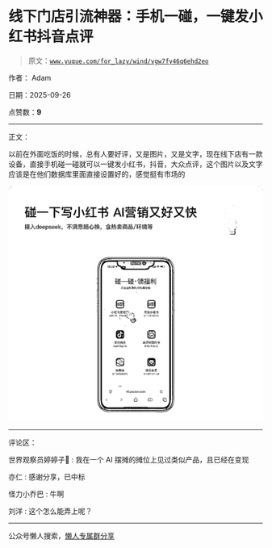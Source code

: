 # 线下门店引流神器：手机一碰，一键发小红书抖音点评

> 原文：[`www.yuque.com/for_lazy/wind/vgw7fy46q6ehd2eo`](https://www.yuque.com/for_lazy/wind/vgw7fy46q6ehd2eo)

作者： Adam

日期：2025-09-26

点赞数：**9**

* * *

正文：

以前在外面吃饭的时候，总有人要好评，又是图片，又是文字，现在线下店有一款设备，直接手机碰一碰就可以一键发小红书，抖音，大众点评，这个图片以及文字应该是在他们数据库里面直接设置好的，感觉挺有市场的

![](img/4edb64ab63af0d31eff204a18ae8ef28.png "None")

* * *

评论区：

世界观察员婷婷子🥯 : 我在一个 AI 摆摊的摊位上见过类似产品，且已经在变现

亦仁 : 感谢分享，已中标

怪力小乔巴 : 牛啊

刘洋 : 这个怎么能弄上呢？

* * *

公众号懒人搜索，[懒人专属群分享](https://lazybook.fun/#/blog/group)